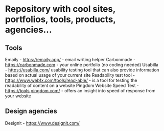 # Repository with cool sites, portfolios, tools, products, agencies...

## Tools
Emaily - https://emaily.app/ - email writing helper
Carbonmade - https://carbonmade.com - your online portfolio (no coding needed)
Usabilla - https://usabilla.com/ usability testing tool that can also provide information based on actual usage of your current site
Readability test tool - https://www.webfx.com/tools/read-able/ - is a tool for testing the readability of content on a website
Pingdom Website Speed Test - https://tools.pingdom.com/ - offers an insight into speed of response from your website


## Design agencies

Designit - https://www.designit.com/
